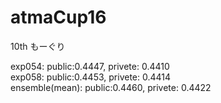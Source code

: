 # atmaCup16
10th もーぐり  

exp054:         public:0.4447, 	privete: 0.4410  
exp058:         public:0.4453, 	privete: 0.4414  
ensemble(mean): public:0.4460, 	privete: 0.4422  
